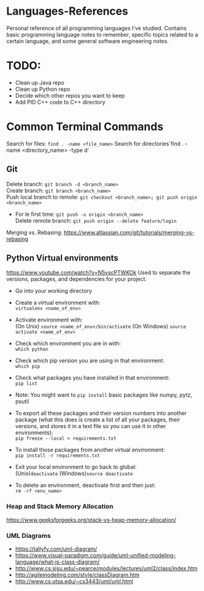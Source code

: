 # Languages-References
Personal reference of all programming languages I've studied. Contains basic programming language notes to remember, specific topics related to a certain language, and some general software engineering notes.

# TODO:
- Clean up Java repo
- Clean up Python repo
- Decide which other repos you want to keep
- Add PID C++ code to C++ directory

# Common Terminal Commands
Search for files: `find . -name <file_name>`
Search for directories`find . -name <directory_name> -type d'

## Git
Delete branch: `git branch -d <branch_name>`  
Create branch: `git branch <branch_name>`  
Push local branch to remote: `git checkout <branch_name>; git push origin <branch_name>`  
- For le first time: `git push -u origin <branch_name>`  
Delete remote branch: `git push origin --delete feature/login`  

Merging vs. Rebasing: https://www.atlassian.com/git/tutorials/merging-vs-rebasing


## Python Virtual environments
https://www.youtube.com/watch?v=N5vscPTWKOk
Used to separate the versions, packages, and dependencies for your project.
- Go into your working directory  
- Create a virtual environment with:  
`virtualenv <name_of_env>`

- Activate environment with:  
(On Unix) `source <name_of_env>/bin/activate`
(On Windows) `source activate <name_of_env>`

- Check which environment you are in with:  
`which python`
- Check which pip version you are using in that environment:  
`which pip`
- Check what packages you have installed in that environment:  
`pip list`
- Note: You might want to `pip install` basic packages like numpy, pytz, psutil

- To export all these packages and their version numbers into another package (what this does is create a list of all your packages, their versions, and stores it in a text file so you can use it in other environments):  
`pip freeze --local > requirements.txt`

- To install those packages from another virtual environment:  
`pip install -r requirements.txt`

- Exit your local environment to go back to global:  
(Unix)`deactivate`
(Windows)`source deactivate`

- To delete an environment, deactivate first and then just:  
`rm -rf <env_name>`

### Heap and Stack Memory Allocation
https://www.geeksforgeeks.org/stack-vs-heap-memory-allocation/

### UML Diagrams
- https://tallyfy.com/uml-diagram/
- https://www.visual-paradigm.com/guide/uml-unified-modeling-language/what-is-class-diagram/
- http://www.cs.sjsu.edu/~pearce/modules/lectures/uml2/class/index.htm
- http://agilemodeling.com/style/classDiagram.htm
- http://www.cs.utsa.edu/~cs3443/uml/uml.html
